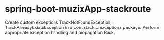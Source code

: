 # spring-boot-muzixApp-stackroute

Create custom exceptions TrackNotFoundException, TrackAlreadyExistsException in a com.stack....exceptions package. Perform appropriate exception handling and propagation Back.
